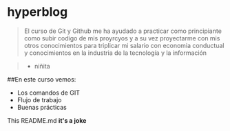# hyperblog
> El curso de Git y Github me ha ayudado a practicar como principiante como subir codigo de mis proyrcyos y a su vez proyectarme con mis otros conocimientos para triplicar mi salario con economia conductual y conocimientos en la industria de la tecnología y la información

>- niñita

##En este curso vemos:
* Los comandos de GIT
* Flujo de trabajo
* Buenas prácticas

This README.md **it's a joke**
